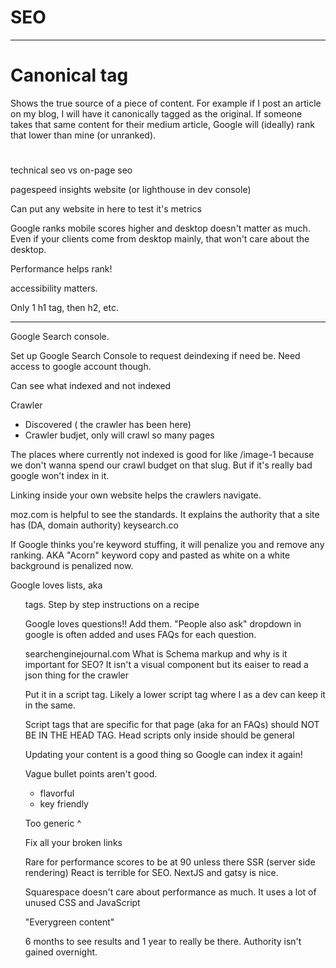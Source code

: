 # SEO

---

# Canonical tag
Shows the true source of a piece of content.
For example if I post an article on my blog, I will have it canonically tagged 
as the original. If someone takes that same content for their medium article, 
Google will (ideally) rank that lower than mine (or unranked).

 # 

technical seo vs on-page seo

pagespeed insights website (or lighthouse in dev console)

Can put any website in here to test it's metrics

Google ranks mobile scores higher and desktop doesn't matter as much.
Even if your clients come from desktop mainly, that won't care about the desktop.

Performance helps rank!

accessibility matters.

Only 1 h1 tag, then h2, etc. 


---

Google Search console. 

Set up Google Search Console to request deindexing if need be. 
Need access to google account though.

Can see what indexed and not indexed

Crawler
- Discovered ( the crawler has been here)
- Crawler budjet, only will crawl so many pages

The places where currently not indexed is good for like /image-1 because we don't wanna spend our crawl budget on that slug.
But if it's really bad google won't index in it.

Linking inside your own website helps the crawlers navigate.

moz.com is helpful to see the standards. It explains the authority that a site has
(DA, domain authority)
keysearch.co

If Google thinks you're keyword stuffing, it will penalize you and remove any ranking.
AKA "Acorn" keyword copy and pasted as white on a white background is penalized now.

Google loves lists, aka <ul> tags.
Step by step instructions on a recipe

Google loves questions!! Add them.
"People also ask" dropdown in google is often added and uses FAQs for each question.

searchenginejournal.com
What is Schema markup and why is it important for SEO?
It isn't a visual component but its eaiser to read a json thing for the crawler

Put it in a script tag. Likely a lower script tag where I as a dev can keep it in the same.

Script tags that are specific for that page (aka for an FAQs) should NOT BE IN THE HEAD TAG. 
Head scripts only inside should be general

Updating your content is a good thing so Google can index it again!

Vague bullet points aren't good.
- flavorful
- key friendly

Too generic ^

Fix all your broken links

Rare for performance scores to be at 90 unless there SSR (server side rendering)
React is terrible for SEO.
NextJS and gatsy is nice.

Squarespace doesn't care about performance as much. It uses a lot of unused CSS and JavaScript

"Everygreen content"

6 months to see results and 1 year to really be there.
Authority isn't gained overnight.
